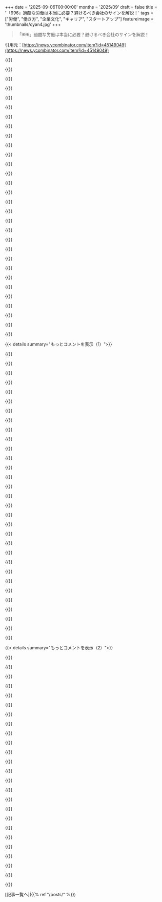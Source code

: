 +++
date = '2025-09-06T00:00:00'
months = '2025/09'
draft = false
title = '「996」過酷な労働は本当に必要？避けるべき会社のサインを解説！'
tags = ["労働", "働き方", "企業文化", "キャリア", "スタートアップ"]
featureimage = 'thumbnails/cyan4.jpg'
+++

> 「996」過酷な労働は本当に必要？避けるべき会社のサインを解説！

引用元：[https://news.ycombinator.com/item?id=45149049](https://news.ycombinator.com/item?id=45149049)




{{<matomeQuote body="創業者が996を公言する会社は避けるべきだよ。俺なら創業者で莫大な株式と一生に一度のチャンスがある時だけ、短期間の996を考えるかな。一般社員なら絶対に無理。異常な時間働くなら、異常な報酬が必要だろ。年数百万ドルくれるならやるけど、普通の給料じゃ絶対996なんてしない。経験上、996チームは実際には仕事量が多いわけじゃない。ただ変な時間働いて、週末も少しだけやってるフリをして、オフィスにいる時間が長いからそこでダラダラしてるだけだよ。" userName="Aurornis" createdAt="2025/09/06 14:29:34" color="#ff5c5c">}}




{{<matomeQuote body="もし996を求める職に採用されるほど賢くて、しかも996で働く気があるなら、もうちょっと賢く自分のスタートアップを立ち上げて、全部のアップサイド（成功時の利益）をかっさらうべきだよ。" userName="robterrell" createdAt="2025/09/06 15:10:05" color="#38d3d3">}}




{{<matomeQuote body="「創業者が996を公言する会社は避けるべき」って意見もあるけど、もし自分がそれにワクワクするなら、入社する良いサインにもなるだろ。他人が何かにワクワクしてるのを「間違ってる」って決めつけるのは傲慢だと思うな。" userName="paulcole" createdAt="2025/09/06 16:47:15" color="">}}




{{<matomeQuote body="「全部のアップサイドをかっさらう」って言うけど、全部のリスクも背負うことになるんだぞ。安易に起業を勧めるのは無責任だ。ほとんどのスタートアップは失敗する。もし起業するのに誰かの励ましが必要な状況なら、つまり、自分が「他の誰もが失敗したところで成功する特別な天才」だと妄信していないのなら、起業すべきじゃないね。" userName="scubbo" createdAt="2025/09/06 15:59:04" color="#45d325">}}




{{<matomeQuote body="もしくは、誰もアップサイドを取れない状況になるかもしれないね。もし会社の所有権が、仕事の量とスキルレベルに応じて分配されるとしたら、どうだろう？" userName="martin-t" createdAt="2025/09/06 18:12:02" color="">}}




{{<matomeQuote body="それってコープ（協同組合）とかパートナーシップのこと？でも、非生産的な階級の人たちは、そこからどうやってお金を稼ぐんだろう？" userName="vkou" createdAt="2025/09/06 18:56:20" color="">}}




{{<matomeQuote body="私は自分の仕事が心から好きでワクワクしてるけど、それでも996時間に近いような働き方はしないね。" userName="footy" createdAt="2025/09/06 20:40:24" color="">}}




{{<matomeQuote body="面白いことに、私もいつからか頭の中で人々を「ビルダー」と「再分配者」に分けて考えるようになったんだ。ビルダーは食料生産、資源採掘、建設、研究、必須サービス提供などをする人。再分配者は、営業やマネージャーと名乗るアシスタントのような非必須サービスでビルダーから分け前を取ったり、多くのビルダーを「下」につける地位を得たり、住宅のような限られた資源を「貸して」お金を得たりする人だね。この区分こそが不平等（働いた期間だけお金が得られる vs 何もせずに永続的にお金が得られる）の核心にあると思うけど、全く議論されないのが不思議だ。" userName="martin-t" createdAt="2025/09/06 21:30:58" color="#ff33a1">}}




{{<matomeQuote body="すごいね！だったら、996で働く場所は疫病みたいに避けるべきだ。でも、世界中に長時間の仕事にワクワクする人が一人もいないと本当に思う？" userName="paulcole" createdAt="2025/09/06 20:45:15" color="">}}




{{<matomeQuote body="徹夜が必要な仕事って、NASAのミッションとか核の脅威みたいな超レアケース以外、マジで意味不明だよね。長期的に見て生産性あるわけないし、優秀な人材集めるのも大変なんだからさ。<br>なんでそんな働き方が求められるのか理解できないよ。" userName="NaomiLehman" createdAt="2025/09/06 15:57:12" color="#45d325">}}




{{<matomeQuote body="996を推す創業者って、投資家向けに「根性ある」ブランド作ってるだけなんだよ。会社が売られたら役員として他に行ったり、自分だけは美味しい条件で資金調達したり、VCになったりね。従業員と違って、彼らは時間管理されることもなく、家族との時間も取れるから燃え尽きにくい。<br>でも一般社員は使い捨て。会社潰れたら燃え尽きてるのに次の仕事探さなきゃいけない。無意味な「労働時間KPI」のためにさ。もっと賢くやろうぜ。" userName="annoyingcyclist" createdAt="2025/09/06 16:54:45" color="#785bff">}}




{{<matomeQuote body="「賢くなって自分でスタートアップ立ち上げろ」って言うけどさ、それってうまくいくの？<br>コネもStanford卒の肩書もない奴がどうやって投資家から金引っ張ってくるわけ？現実的じゃないだろ。" userName="throwawaymaths" createdAt="2025/09/06 17:02:43" color="#ff5733">}}




{{<matomeQuote body="あなたの分析は正しいと思うけど、これって結局、この「お芝居」に何の価値があるのかって話になっちゃうよね？" userName="godelski" createdAt="2025/09/07 05:02:18" color="">}}




{{<matomeQuote body="「過剰な労働には過剰な報酬を」って考えは甘いよ。ミッションに心底惚れてる現場なら、それ自体が価値なんだから。研修医みたいにめちゃくちゃ働けば、後でデカい見返りがあるし、周りには優秀な人しかいないからクソ速く成長できる。本じゃ学べない膨大な知識も、ハイパフォーマーの996に付いていけば数年の学校よりよっぽど身につく。ハードなこと自体が好きな奴もいるし、人生の段階にもよる。若いうちは全力で挑戦すべきだよ、家族がいるならちょっとセーブするのもアリだけどね。" userName="bko" createdAt="2025/09/06 17:18:01" color="#785bff">}}




{{<matomeQuote body="スタートアップが全部ベンチャー投資を受けてるわけじゃないんだけどね。" userName="petralithic" createdAt="2025/09/06 17:27:56" color="">}}




{{<matomeQuote body="よく働く人ほど成果を出すのは事実。週45時間が限界ってのは違うだろ。AI最先端はアメリカと中国で、ヨーロッパはダメ。アメリカ人はヨーロッパ人より労働時間が多いし、中国は厳しい環境でも996で超高速にAIの最先端に追いついた。つまり「死ぬほど頑張った」結果だ。<br>もし中国がアメリカよりさらに20%多く働けば、確実にリード奪われる。燃え尽きる人も出るけど、成功は積み重なるもの。俺はヨーロッパ並みに楽してるけど、この生活が続かないのはわかる。ヨーロッパが「楽に生きる」を選んだ結果、属国になっちゃったんだから。" userName="qcnguy" createdAt="2025/09/07 12:03:44" color="#785bff">}}




{{<matomeQuote body="いやいや、996を会社の必須条件にするのは違うだろ？<br>やりたい奴は、どの会社だろうと勝手にやればいいんだよ。" userName="pixelatedindex" createdAt="2025/09/06 21:08:51" color="#785bff">}}




{{<matomeQuote body="「996やりたい奴は勝手にやれ」って意見、リモートワークでもオフィス行きたい奴は勝手に行けばいいって言うのと一緒だよな。996したい奴は、同じ志の奴らと一緒に働きたいわけ。だから、もしチームが996を重視するなら、応募者フィルターとして求人要件に明記すべきだろ。" userName="paulcole" createdAt="2025/09/06 21:20:19" color="#ff33a1">}}




{{<matomeQuote body="要するに、これって年齢差別を隠してるだけだろ。<br>30代の奴は応募すんなって言ってるようなもんだよ。" userName="zarzavat" createdAt="2025/09/06 17:25:48" color="#785bff">}}




{{<matomeQuote body="おいおい、全くその通りだよな。仕事の内容や個人の状況、スキルに関係なく、どんな仕事も誰でもできるべきだよね。もし996みたいに長時間労働が必要だったり、身体が不自由な人や視覚障害者、発達障害者にはできない仕事があるなら、その仕事はなくなっちゃえばいいんだよ。そうじゃないと「～差別主義者」とか言われかねないしな。" userName="bko" createdAt="2025/09/06 18:00:46" color="">}}




{{<matomeQuote body="「会社がリモートでも、誰でもオフィスに行ける」って話は、論点がずれてるStraw manじゃない？どこで働くかと、どう働くかは別物だよ。仕事をするために雇われたんだから、8時間で終わるならそれで良くない？それに、StartupだとWork Life Balanceが最低限なのは当たり前だろ？他に何を望むんだ？" userName="pixelatedindex" createdAt="2025/09/06 21:24:24" color="">}}




{{<matomeQuote body="たとえ年に数億円提示されても、俺は996はしないな。子どもが子どもでいられるのは一度きりだし、家族との時間を失うなら、どれだけお金があっても無意味だよ。もちろん、みんなが俺と同じように感じるとは限らないけど、俺は絶対にこのトレードオフは選ばない。特にSoftware Engineerは高給で、夕方4〜5時にはログオフして仕事のことを考えなくていい特権があるしね。" userName="gambiting" createdAt="2025/09/06 15:53:10" color="#ff5c5c">}}




{{<matomeQuote body="「ほとんどのStartupは失敗する」って言うけど、じゃあどこにリスクがあるの？数年間、誰かの銀行口座から給料をもらって働いてただけじゃん。そして履歴書には“Founder”とか“Founding Engineer”、“CEO”、“CTO”って書けるんだぜ。うまくExitできなくても、それがどうしたって話。" userName="komali2" createdAt="2025/09/06 16:04:53" color="">}}




{{<matomeQuote body="これ、情報まとめたいな。こういう996をさせる会社を挙げられるRepositoryはないかな？HRの担当者は素晴らしいWork Life Balanceだって言うのに、実際はEngineeringが996に近い働き方を強いられてる会社もあるんだ。" userName="SomaticPirate" createdAt="2025/09/06 15:59:00" color="#38d3d3">}}




{{<matomeQuote body="「ほとんどのStartupは失敗する」って言うけど、それじゃあ、そういう会社で salaried employee（給与所得者）として働くのと何が違うんだ？失敗する可能性が高いって言うなら、もっと大きなlottery ticket（成功の可能性）を狙うべきじゃない？" userName="skeeter2020" createdAt="2025/09/06 16:19:42" color="">}}




{{<matomeQuote body="「Salesmanのような非本質的なサービス」って言うけどさ…悪いけど、もしSalesが非本質的だって思ってるなら、Startupについて何も知らないってことだよ。" userName="RestlessMind" createdAt="2025/09/07 03:09:44" color="">}}




{{<matomeQuote body="まず、普通の従業員だってStartupに加わる時点で、将来失業するリスクをすでに負ってるんだ。次に、Tech業界のCEOで、従業員より給料が低い人なんて一人もいないよ。" userName="whstl" createdAt="2025/09/06 16:02:29" color="">}}




{{<matomeQuote body="「数年間、他人の銀行口座から給料を引っこ抜いていた」って言うけど、俺と「Startup」や「失敗」の理解が違うみたいだな。俺が言ってるのは「ほとんどのStartupは（収益や投資で）わずかなお金しか稼げないから、Founderはずっと赤字なんだ」ってことだよ。もしそれが間違ってるなら、a)俺の現状認識を更新する必要があるし、b)教えてくれてありがとう！" userName="scubbo" createdAt="2025/09/07 17:46:24" color="#38d3d3">}}




{{<matomeQuote body="俺が書いたことを理解してないな。もちろん製品を売る必要はあるけど、Builderが自分でやればいいんだよ。専門じゃないから下手になるだろうし、純粋なBuildingの時間は減るけどさ。肝心なのは、BuilderはSalesmanなしでも存在できるけど、SalesmanはBuilderがいないと売るものがないってことだよ。" userName="martin-t" createdAt="2025/09/07 12:36:56" color="">}}




{{<matomeQuote body="もし自分のスタートアップに本当に興奮してて、気にかけてるなら、会社のために正しいことをして、ちゃんと睡眠を取るべきだよ。" userName="moron4hire" createdAt="2025/09/06 17:26:04" color="#38d3d3">}}




{{< details summary="もっとコメントを表示（1）">}}

{{<matomeQuote body="楽しいところはね、投資家を見つければ彼らが実際のリスクを負ってくれるから、自分は高額な給料をもらえるってことさ。" userName="_0ffh" createdAt="2025/09/06 17:17:29" color="">}}




{{<matomeQuote body="中国では、「996」は常に失敗したマネジメントのやり方と見なされてるんだ。だって、72時間労働の少なくとも半分は、ほとんどの従業員が精神的に「摸魚」（サボる）するからね。中間管理職は部下が非効率だと知ってても、自分の価値を上層部に示すために、労働時間KPIをチームに課してるんだ。" userName="grantdong" createdAt="2025/09/06 14:26:31" color="#785bff">}}




{{<matomeQuote body="僕の雇い主の一人のCEOは、新しい中国オフィスが996で働いていると自慢してるのに夢中だったよ。みんなにはもっと働いてるわけじゃないって明らかだったけどね。ただオフィスにいる時間が長いか、出入りが頻繁なだけ。オフィスからの動画（製品デモ）が送られてきても、ほとんど誰も席にいなかった。生産性も他の誰よりも高くなかったのに、Slackの返信だけは昼夜問わず、週末でも爆速だったんだ。CEOはこれを一番すごいことだと思って、彼らがいつも働いている証拠だと考えてたみたい。" userName="Aurornis" createdAt="2025/09/06 14:37:39" color="#785bff">}}




{{<matomeQuote body="今の人生の多くのことが見た目ばかりになってるのが悲しいよね。そしてそれがリーダーシップやマネジメントにこんなにも通用しちゃうのが衝撃的だよ。" userName="r_lee" createdAt="2025/09/06 15:51:00" color="#785bff">}}




{{<matomeQuote body="役員にとって、コミュニケーションに返信することが仕事と同じなんだ。だって彼らの仕事ってそれだけだからね。会議にこんなに多くの時間が無駄になるのも同じ理由で、会議を企画する人にとっては会議こそが仕事で、時間の無駄じゃないんだよ。" userName="Sharlin" createdAt="2025/09/06 16:32:17" color="#38d3d3">}}




{{<matomeQuote body="太陽の下に新しいものはないってね。https://www.youtube.com/shorts/210z3FRgTPU<br>クリップボードを持ち歩くとかね。今はMOLSKINのヒップスターっぽいノートと素敵な万年筆が新しいクリップボードなのかな？2025年にマネジメントにアピールする秘訣、他に何かある？" userName="Balgair" createdAt="2025/09/06 17:45:27" color="#38d3d3">}}




{{<matomeQuote body="人生は常に見た目勝負だよね。中世の王様だって見た目のために金の冠をかぶってたんだから。多くの有力者たちが当たり前とされてた見た目を捨て始めてるから、もっと多くの人がこのことに気づき始めたってことなのかな（特にテック業界では、長い間平均的な社員より優遇されてると感じてたのに）。" userName="herval" createdAt="2025/09/06 16:54:45" color="#ff5c5c">}}




{{<matomeQuote body="中国の労働文化はアメリカとは全然違うから、996はアメリカ人が想像するほど悪くないんだよ。例えば、午後に長い昼寝をしたり、1時間の昼食や夕食で同僚と交流したりするのが普通。オフィスでジムに行く人もいるしね。だから、簡単に4～5時間は労働時間から差し引ける。オフィスに12時間いても、机で12時間働いてるわけじゃないんだ。アメリカ基準だと8～9時間くらいじゃないかな。超勤勉な中国人っていうのは神話だよ。アメリカ人もかなり働くけど、見た目が違うだけ。アメリカ人は仕事時間を「本当の人生」とは関係ない無駄な時間と考えるけど、中国人は仕事での交流や人間関係を人生経験の核だと考えてるんだ。あと、中国人は自分の子供を育てない。祖父母が育てて、親は稼ぐことに集中。その親が孫を育てることになる。10～12歳くらいまで親と一緒に住まない子供もいるんだよ。欧米はまだ中国の生活様式をほとんど知らないね。" userName="roncesvalles" createdAt="2025/09/07 01:20:55" color="#ff5733">}}




{{<matomeQuote body="以前Huaweiで働いてたけど、996どころかそれ以上の労働時間も珍しくなかったよ。中間管理職は残業を確実に推進してたけど、誰もそれを失敗したマネジメントだとは思ってなかった印象だな。むしろ、上層部は状況を正確に把握してて、それを奨励してたね。Jack Maみたいな人まで996を「恵み」だと美化してるくらいだし。" userName="unmole" createdAt="2025/09/06 14:40:36" color="#ff5c5c">}}




{{<matomeQuote body="意外と知られてないけど、Alibabaの996って2時間の昼休憩と仮眠、あと夜6時には1時間の夕食休憩も含まれてたんだぜ。" userName="utrack" createdAt="2025/09/06 19:00:04" color="#ff5c5c">}}




{{<matomeQuote body="シンガポールのByteDanceで働いてたんだけど、出社は10～11時、昼食は11時45分か12時から。で、午後2時までデスクで昼寝してたよ。<br>集中できる優秀なエンジニアなら、午前中だけで彼らと同じ成果が出せるんじゃないかな。" userName="La-Douceur" createdAt="2025/09/06 20:51:45" color="#ff33a1">}}




{{<matomeQuote body="まさにその通り！本当の仕事は11〜12時と15〜18時、あとはもしかしたら19〜20時のミーティングくらいにしかやってない気がしたよ。<br>それ以外の時間は全部無駄だったね。" userName="utrack" createdAt="2025/09/07 11:53:00" color="">}}




{{<matomeQuote body="子供や大切な人、あと仕事以外の趣味の時間も全くなくなるよね。" userName="goalieca" createdAt="2025/09/06 22:09:32" color="">}}




{{<matomeQuote body="Huaweiがなんで996をやってるのか、全然理解できなかったなぁ。<br>履歴書のために若いうちだけ頑張って、すぐに辞めるって感じのことだよね。<br>若い人しかこのスケジュールをこなせないのに、どうやってベテランや経験豊富な社員に残ってほしいと思ってるんだろう？" userName="ygouzerh" createdAt="2025/09/07 15:47:38" color="#ff5c5c">}}




{{<matomeQuote body="中国政府は数年前に996を禁止したんだ。<br>でも、EpicやMicrosoftみたいな会社が広めた、よくある”デスマーチ”のプロジェクト管理スタイルと、996がどう違うのか俺には全然わからなかったけどね。" userName="throw565357" createdAt="2025/09/06 15:26:16" color="#38d3d3">}}




{{<matomeQuote body="厳密に言えば、残業代なしの996は違法だったけど、実際には取り締まりはかなりバラバラだったよ。<br>書類上は、アメリカと比べて中国の雇用法って従業員にかなり有利なんだよね。" userName="p_l" createdAt="2025/09/06 21:22:33" color="#38d3d3">}}




{{<matomeQuote body="だって72時間労働のうち、少なくとも半分はほとんどの社員が精神的にサボってるからね。<br>経営側はこれを見て、「半分サボるなら、約束した40時間のうち実質36時間しか働いてないことになる」って計算してるんだろうさ。" userName="glhaynes" createdAt="2025/09/06 15:27:07" color="#785bff">}}




{{<matomeQuote body="悲しいけど、996推進の現実ってやつだね。<br>Googleが早朝の朝食と深夜の夕食を始めたのも同じ理由だよ。みんなが”集中ゾーン”に長くいるほど、少しでも多くの成果を搾り取れるってね。<br>996への推進は、ソーシャルメディア中毒のせいもある気がするな。<br>みんながネットで時間を浪費しまくるから、その無駄な時間も埋めるためにオフィスに長く留まらせてるのかもね。" userName="herval" createdAt="2025/09/06 17:03:55" color="#45d325">}}




{{<matomeQuote body="紹介しよう！<br>9117だ！<br>AIの力で解き放たれた、最新のマネジメント革新だよ（皮肉）。" userName="r_lee" createdAt="2025/09/06 15:54:55" color="">}}




{{<matomeQuote body="Alibabaのチームだと、週7日午前9時から午後11時まで働いてもPIPになっちゃうんだって。深夜までに退社すると「仕事への熱意」を疑われちゃうらしいよ。" userName="tw1984" createdAt="2025/09/06 16:40:21" color="#ff33a1">}}




{{<matomeQuote body="996は中国発祥じゃないよ。中国のIT業界よりずっと前から、特にHKの投資銀行のジュニアアナリストたちがやってたことだからね。996を中国のものだって言うのは、ただのオリエンタリズム。悪いことは全部中国、良いことは全部西洋って考え方だよ。" userName="WiSaGaN" createdAt="2025/09/06 14:31:08" color="#ff5733">}}




{{<matomeQuote body="最近996が広まったのは中国がきっかけで、多くの中国人もそう思ってるはずだよ。それに、たとえHong Kongで始まったとしても、中国発祥って言っても技術的には間違ってないんじゃないかな。" userName="uonr" createdAt="2025/09/06 14:43:39" color="">}}




{{<matomeQuote body="昔のHong Kongの投資銀行は、ほとんどが西洋系で、中国人幹部はすごく少なかったんだよ。" userName="WiSaGaN" createdAt="2025/09/06 14:48:49" color="">}}




{{<matomeQuote body="996っていう言葉自体は中国で生まれたんだよ。もちろん、不健康な労働を強いられること自体は、何千年も前からある話で、中国発祥じゃないけどね。" userName="Calavar" createdAt="2025/09/06 15:34:04" color="#38d3d3">}}




{{<matomeQuote body="ワーカホリズム自体は中国特有じゃないけど、その言葉は間違いなく中国語だよ。東アジアの言語の連続体は国境内に収まってて、各言語は連続体の限界まで広がり、主要な地理的特徴で停滞してから現代に入ったんだ。" userName="numpad0" createdAt="2025/09/06 16:10:51" color="#ff33a1">}}




{{<matomeQuote body="それは中国の成語「渾水摸魚」を簡略化したものだよ。直訳すると「濁った水で魚を捕る」って意味ね。「三十六計」が由来で、一般的には「混乱した状況や危機を利用する」って意味なんだけど、最近はサボるっていう意味にも使われるようになったんだ。" userName="feisuzhu" createdAt="2025/09/06 15:58:00" color="#45d325">}}




{{<matomeQuote body="精神的に参っちゃって「魚釣りに行く」ってことかな。" userName="MonkeyClub" createdAt="2025/09/06 16:21:57" color="">}}




{{<matomeQuote body="素手で魚を捕るのはできるけど、めちゃくちゃ難しいんだよ。" userName="PaulHoule" createdAt="2025/09/06 17:32:46" color="">}}




{{<matomeQuote body="996って中国以外でも同じだよね。西側のプロパガンダが残ってる感じがするよ。中国は大きいから、996だけで国のモラルを判断するのはおかしいと思うな。" userName="sureglymop" createdAt="2025/09/06 18:41:13" color="">}}




{{<matomeQuote body="996は投資家向けの単なる”見せ物”だよ。YC企業でも過重労働のプレッシャーがあったけど、実際はみんな時間を潰してるだけ。組織の混乱やマイクロマネジメントのせいで、余計な労働時間が生まれてるだけなんだ。CEOが3時間も話すような無駄な会議とかね。" userName="whstl" createdAt="2025/09/06 15:55:53" color="#38d3d3">}}

{{</details>}}




{{< details summary="もっとコメントを表示（2）">}}

{{<matomeQuote body="＞996は投資家向けの単なる”見せ物”だよ<br>投資家って、長時間労働に意味がないっていう生産性の研究を知らないのかな？ 逓減の法則とか、自分たち自身も長時間労働の現実を経験したことないの？" userName="graemep" createdAt="2025/09/06 16:07:52" color="">}}




{{<matomeQuote body="＞長時間労働の現実を経験したことないの？<br>金持ちのほとんどはお金のために働かないんだよ。相続か”ソフト相続”だね。投資するのは、自分を偉く見せたいから。彼らの話し方や動きって、平均的にすごくゆっくりなんだ。心配事もなく、時間があるみたいに振る舞うんだよ。ハッスルは庶民向けってこと。WeWork、FTX、Theranosみたいな詐欺案件を見てみ？ 被害に遭った金持ちはみんな「彼らが私にすごく注目してくれた」って言うんだから。" userName="citizenpaul" createdAt="2025/09/06 17:06:25" color="#ff33a1">}}




{{<matomeQuote body="昔、セミナーで怪しいやつが「お金がない？じゃあ他人の金を使え！300ドル払えばやり方を教えるよ」って言ってたんだ。その詐欺師と一部の金持ち投資家には共通点があるから、もしかしたら投資家って、俺たち庶民には理解できない方法で他人の金を使って投資してるんじゃないかと思ってるよ。" userName="abustamam" createdAt="2025/09/06 20:18:26" color="">}}




{{<matomeQuote body="VCタイプのやつらって、正直、あんまり賢くないんだよね。彼らのTwitterとか、あとは彼らが投資した案件（WeWorkを思い出してみ？）を見たら、それがよくわかるよ。" userName="rsynnott" createdAt="2025/09/06 16:41:50" color="">}}




{{<matomeQuote body="多くの投資って、全部破綻する前に売り抜けられるかどうかで決まるんだよ。だから、見せかけが重要になるのは理解できる。でも、長時間労働がなぜ見せかけになるのかはよくわからないな。IPOでファンドマネージャーが気にするようなことでもないし、出口の価値を劇的に上げるわけでもないだろうしね。" userName="graemep" createdAt="2025/09/06 16:59:06" color="">}}




{{<matomeQuote body="週に1回オフィスに行ってるけど、ちゃんと仕事は片付くよ。でも、実際はだらだら雑談してる時間も多いんだ。皮肉なことに、ボスが一番のおしゃべり好きだしね。うちは8時間労働だけど、もし12時間も働くことになったら、一体何をすればいいのか全く想像できないな。ぶっちゃけ、そんなに仕事ないし。たぶん、もっと雑談してるだけになるんじゃないかな。" userName="abustamam" createdAt="2025/09/06 20:10:16" color="#38d3d3">}}




{{<matomeQuote body="＞長時間労働の現実を経験したことないの？<br>ほとんどの投資家は、パパの会社と信託資金を相続したネポベイビーだよ。自分で頑張ったと思ってるやつもいるけど、それは妄想だね。要するに、みんな馬鹿なんだよ。彼らは長時間労働にメリットがないことなんて気にしない。996を受け入れる人間は、9時5時と同じ給料で働くからね。投資家を擬人化しちゃダメだ。彼らは人間を見てるんじゃなくて、数字だけを見てるんだから。" userName="ohdeargodno" createdAt="2025/09/06 17:05:39" color="#ff5c5c">}}




{{<matomeQuote body="投資家って、ぶっちゃけ馬鹿なやつが多いんだよ。お金を持ってるからって、色んなことを知ってるわけじゃないんだから。" userName="throwawaybob420" createdAt="2025/09/06 16:30:22" color="">}}




{{<matomeQuote body="「YCの会社でも」って何言ってんの？VCが流行らせたいものには一番に飛びつくんだからさ。" userName="malthaus" createdAt="2025/09/06 16:21:31" color="">}}




{{<matomeQuote body="あとさ、自分の金管理してくれる賢い人を雇わないなんて、バカすぎるだろ。" userName="graemep" createdAt="2025/09/06 16:41:34" color="">}}




{{<matomeQuote body="開発作業って、大半は無駄な作業か非効率なだけだよね。雑談できるくらいの余裕があるチームだけが、本当に必要な改善や緊急事態に対応できるんだよ。" userName="whstl" createdAt="2025/09/08 11:23:22" color="#45d325">}}




{{<matomeQuote body="中国の労働文化を指摘するけどさ、これってむしろ日本の労働文化に似てるんじゃない？上司が帰るまで席を埋めてるだけ、みたいな。" userName="dclowd9901" createdAt="2025/09/06 17:11:20" color="#ff5c5c">}}




{{<matomeQuote body="この手の話に乗るのは、「ほとんどの人は怠け者で非生産的だ」っていう研究結果を信じてる連中だろ。俺たちが支援してる賢い若者たちは、最初の24時間カフェインとハッキング漬けでも、スタートアップの夢に燃えてるから生産性が落ちないって信じてるんだろうな。" userName="akerl_" createdAt="2025/09/06 16:38:16" color="#ff5733">}}




{{<matomeQuote body="それは本当だけど、金持ちのほとんどは投資の管理を人に任せてるよ。家族経営なんかはするかもしれないけど、富裕層の金を管理する業界やキャリアはたくさんあるんだ（プライベートバンキングとかね）。俺は現実でたくさんの金持ちと会ったけど、君の言うような彼らは知らないな。ハッスルは必死な「平民」がするものだけど、金持ちはハッスルしない平民と大して変わらない振る舞いをするもんさ。" userName="graemep" createdAt="2025/09/07 11:10:56" color="">}}




{{<matomeQuote body="平均的には長時間労働で生産性が劇的に上がるわけじゃないって分かってても、自分たちに限っては違うって信じやすいんだよね。「俺たちのチームは特別だ、平均じゃない」って思い込める能力は、大胆な挑戦をする人に多いんだ。特に、過去に締め切り直前で残業して、そうしないと終わらなかったって経験があるとね。これは何年も毎日長時間働くのとは違うかもしれないけど、「平均」と「俺たち例外的なチームの場合」のニュアンスの話に戻るわけだ。" userName="majormajor" createdAt="2025/09/06 18:37:42" color="#38d3d3">}}




{{<matomeQuote body="＞投資家の圧倒的多数は親の会社と信託基金を継いだ二世だ。<br>根拠を提示してくれ。" userName="philipallstar" createdAt="2025/09/06 17:20:51" color="">}}




{{<matomeQuote body="「金がないなら他人の金を使え！やり方を学ぶのに300ドル払え」ってさ。詐欺師が自分の助言通りにしてるのは見上げたもんだよな。" userName="whstl" createdAt="2025/09/08 11:21:37" color="">}}




{{<matomeQuote body="これってアメリカでも普通なの？それとも労働者を貶めるための自慢？アメリカでこれを認める人なんていないと思うけど。" userName="franktankbank" createdAt="2025/09/06 17:46:32" color="">}}




{{<matomeQuote body="中国の996文化って、単なる見せかけじゃないって聞いたよ。本当に過酷な労働で、従業員には他の仕事を選ぶ余裕があまりないんだって。健康にも幸福にも悪いし、不公平なのは間違いないね。" userName="SilverElfin" createdAt="2025/09/06 17:31:29" color="#785bff">}}




{{<matomeQuote body="こういう人たちが富を独占してるってことは、僕たちが実力主義社会に生きてないってことの揺るぎない証拠だよね。" userName="vkou" createdAt="2025/09/06 18:53:48" color="">}}




{{<matomeQuote body="ハハ！昔、「金持ちになる唯一の道は、金持ちになる方法を売ること」って聞いたことがあるんだ。MLMにどっぷりだった頃だけど、幸い今は抜け出せたよ。でも一部のVCや詐欺師も同じ考え方みたいだね。" userName="abustamam" createdAt="2025/09/08 16:27:09" color="#38d3d3">}}




{{<matomeQuote body="面白いというか悲しいというか、結局は胴元が勝つんだよな。たとえ投資が失敗しても、誰かしらは得してる。僕みたいな凡人には理解できないことだよ。" userName="abustamam" createdAt="2025/09/07 02:58:37" color="">}}




{{<matomeQuote body="これは一般的な「投資家」には当てはまらないけど（多くの国では年金とかでみんな投資家だし）、VCファンドを通じてスタートアップに投資するような特定の投資家には当てはまると思うな。数字はないけど、そう断言できるよ。" userName="rsynnott" createdAt="2025/09/06 21:01:37" color="#38d3d3">}}




{{<matomeQuote body="大手銀行の本社で働いてた時、僕は資産運用部門の「お気に入り」の技術者だったんだ。変な問題でも熱心に手伝ってたからね（無料の食べ物と飲み物につられてたけど）。銀行が富裕層の従業員のために豪華なラウンジとか、1000ドル超えの酒を用意してるなんてことは絶対ない！真の富裕層は暇がいっぱいあって、たまに「顔見せ」に来るだけ。銀行のC-suiteも来るけど、彼らは専用エリアがあったよ（僕もそこから漁ってたけどね笑）。<br>彼らを助けることで、僕は訪問者のプライベートな情報、具体的にいくら預けてるかまで見ることができたんだ（いつも「これ見ちゃダメだよ」って言われたけど）。要するに、僕はたぶん、みんなよりも多くの「本物の」富裕層に会ってるってこと。僕の意見にどれだけの価値があるかは分からないけど、それが僕の考え方のもとだよ。リストに載らない億万長者も何人かいたな。" userName="citizenpaul" createdAt="2025/09/07 18:40:53" color="#45d325">}}

{{</details>}}



[記事一覧へ]({{% ref "/posts/" %}})
